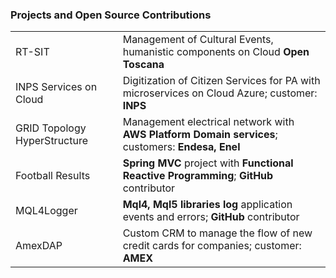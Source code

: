 ### Projects and Open Source Contributions
|||
|-|-|
|RT-SIT|Management of Cultural Events, humanistic components on Cloud **Open Toscana**|
|INPS Services on Cloud|Digitization of Citizen Services for PA with microservices on Cloud Azure; customer: **INPS**|
|GRID Topology HyperStructure|Management electrical network with **AWS** **Platform Domain services**; customers: **Endesa, Enel**|
|Football Results|**Spring MVC** project with **Functional Reactive Programming**; **GitHub** contributor|
|MQL4Logger|**Mql4,** **Mql5** **libraries log** application events and errors; **GitHub** contributor|
|AmexDAP|Custom CRM to manage the flow of new credit cards for companies; customer: **AMEX**|
